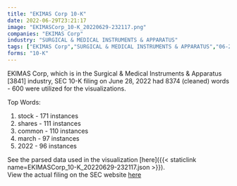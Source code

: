 ```yaml
---
title: "EKIMAS Corp 10-K"
date: 2022-06-29T23:21:17
image: "EKIMASCorp_10-K_20220629-232117.png"
companies: "EKIMAS Corp"
industry: "SURGICAL & MEDICAL INSTRUMENTS & APPARATUS"
tags: ["EKIMAS Corp","SURGICAL & MEDICAL INSTRUMENTS & APPARATUS","06-28-2022","10-K"]
forms: "10-K"
---
```

EKIMAS Corp, which is in the Surgical & Medical Instruments & Apparatus [3841] industry, SEC 10-K filing on June 28, 2022 had 8374 (cleaned) words - 600 were utilized for the visualizations.

Top Words:
1. stock - 171 instances
2. shares - 111 instances
3. common - 110 instances
4. march - 97 instances
5. 2022 - 96 instances


See the parsed data used in the visualization [here]({{< staticlink name=EKIMASCorp_10-K_20220629-232117.json >}}).  
View the actual filing on the SEC website [here](https://www.sec.gov/Archives/edgar/data/1011060/0001493152-22-017952.txt)
